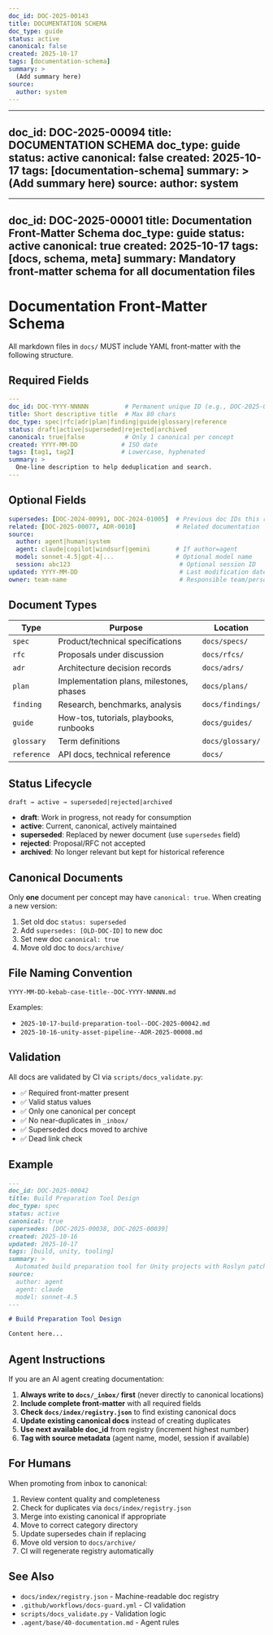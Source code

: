 ```yaml
---
doc_id: DOC-2025-00143
title: DOCUMENTATION SCHEMA
doc_type: guide
status: active
canonical: false
created: 2025-10-17
tags: [documentation-schema]
summary: >
  (Add summary here)
source:
  author: system
---
```

---
doc_id: DOC-2025-00094
title: DOCUMENTATION SCHEMA
doc_type: guide
status: active
canonical: false
created: 2025-10-17
tags: [documentation-schema]
summary: >
  (Add summary here)
source:
  author: system
---
---
doc_id: DOC-2025-00001
title: Documentation Front-Matter Schema
doc_type: guide
status: active
canonical: true
created: 2025-10-17
tags: [docs, schema, meta]
summary: Mandatory front-matter schema for all documentation files
---

# Documentation Front-Matter Schema

All markdown files in `docs/` MUST include YAML front-matter with the following structure.

## Required Fields

```yaml
---
doc_id: DOC-YYYY-NNNNN          # Permanent unique ID (e.g., DOC-2025-00123)
title: Short descriptive title  # Max 80 chars
doc_type: spec|rfc|adr|plan|finding|guide|glossary|reference
status: draft|active|superseded|rejected|archived
canonical: true|false           # Only 1 canonical per concept
created: YYYY-MM-DD            # ISO date
tags: [tag1, tag2]             # Lowercase, hyphenated
summary: >
  One-line description to help deduplication and search.
---
```

## Optional Fields

```yaml
supersedes: [DOC-2024-00991, DOC-2024-01005]  # Previous doc IDs this replaces
related: [DOC-2025-00077, ADR-0010]           # Related documentation
source:
  author: agent|human|system
  agent: claude|copilot|windsurf|gemini       # If author=agent
  model: sonnet-4.5|gpt-4|...                 # Optional model name
  session: abc123                              # Optional session ID
updated: YYYY-MM-DD                            # Last modification date
owner: team-name                               # Responsible team/person
```

## Document Types

| Type       | Purpose                                      | Location        |
|------------|----------------------------------------------|-----------------|
| `spec`     | Product/technical specifications             | `docs/specs/`   |
| `rfc`      | Proposals under discussion                   | `docs/rfcs/`    |
| `adr`      | Architecture decision records                | `docs/adrs/`    |
| `plan`     | Implementation plans, milestones, phases     | `docs/plans/`   |
| `finding`  | Research, benchmarks, analysis               | `docs/findings/`|
| `guide`    | How-tos, tutorials, playbooks, runbooks      | `docs/guides/`  |
| `glossary` | Term definitions                             | `docs/glossary/`|
| `reference`| API docs, technical reference                | `docs/`         |

## Status Lifecycle

```
draft → active → superseded|rejected|archived
```

- **draft**: Work in progress, not ready for consumption
- **active**: Current, canonical, actively maintained
- **superseded**: Replaced by newer document (use `supersedes` field)
- **rejected**: Proposal/RFC not accepted
- **archived**: No longer relevant but kept for historical reference

## Canonical Documents

Only **one** document per concept may have `canonical: true`. When creating a new version:

1. Set old doc `status: superseded`
2. Add `supersedes: [OLD-DOC-ID]` to new doc
3. Set new doc `canonical: true`
4. Move old doc to `docs/archive/`

## File Naming Convention

```
YYYY-MM-DD-kebab-case-title--DOC-YYYY-NNNNN.md
```

Examples:

- `2025-10-17-build-preparation-tool--DOC-2025-00042.md`
- `2025-10-16-unity-asset-pipeline--ADR-2025-00008.md`

## Validation

All docs are validated by CI via `scripts/docs_validate.py`:

- ✅ Required front-matter present
- ✅ Valid status values
- ✅ Only one canonical per concept
- ✅ No near-duplicates in `_inbox/`
- ✅ Superseded docs moved to archive
- ✅ Dead link check

## Example

```markdown
---
doc_id: DOC-2025-00042
title: Build Preparation Tool Design
doc_type: spec
status: active
canonical: true
supersedes: [DOC-2025-00038, DOC-2025-00039]
created: 2025-10-16
updated: 2025-10-17
tags: [build, unity, tooling]
summary: >
  Automated build preparation tool for Unity projects with Roslyn patching.
source:
  author: agent
  agent: claude
  model: sonnet-4.5
---

# Build Preparation Tool Design

Content here...
```

## Agent Instructions

If you are an AI agent creating documentation:

1. **Always write to `docs/_inbox/` first** (never directly to canonical locations)
2. **Include complete front-matter** with all required fields
3. **Check `docs/index/registry.json`** to find existing canonical docs
4. **Update existing canonical docs** instead of creating duplicates
5. **Use next available doc_id** from registry (increment highest number)
6. **Tag with source metadata** (agent name, model, session if available)

## For Humans

When promoting from inbox to canonical:

1. Review content quality and completeness
2. Check for duplicates via `docs/index/registry.json`
3. Merge into existing canonical if appropriate
4. Move to correct category directory
5. Update supersedes chain if replacing
6. Move old version to `docs/archive/`
7. CI will regenerate registry automatically

## See Also

- `docs/index/registry.json` - Machine-readable doc registry
- `.github/workflows/docs-guard.yml` - CI validation
- `scripts/docs_validate.py` - Validation logic
- `.agent/base/40-documentation.md` - Agent rules
